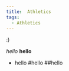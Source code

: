 ```yaml
---
title:  Athletics
tags:
  - Athletics
---
```


:)

*hello*
**hello**
* hello
#hello
##hello

